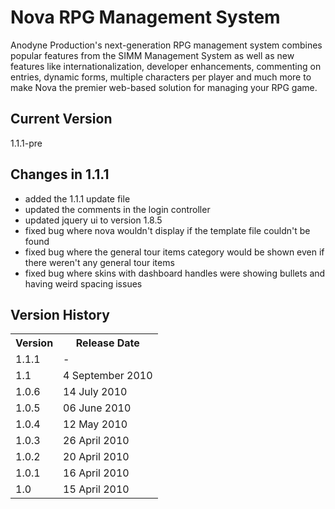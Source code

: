 # Nova RPG Management System

Anodyne Production's next-generation RPG management system combines popular features from the SIMM Management System as well as new features like internationalization, developer enhancements, commenting on entries, dynamic forms, multiple characters per player and much more to make Nova the premier web-based solution for managing your RPG game.

## Current Version

1.1.1-pre

## Changes in 1.1.1

* added the 1.1.1 update file
* updated the comments in the login controller
* updated jquery ui to version 1.8.5
* fixed bug where nova wouldn't display if the template file couldn't be found
* fixed bug where the general tour items category would be shown even if there weren't any general tour items
* fixed bug where skins with dashboard handles were showing bullets and having weird spacing issues

## Version History

<table>
	<tr>
		<th>Version</th><th>Release Date</th>
	</tr>
	<tr>
		<td>1.1.1</td><td>-</td>
	</tr>
	<tr>
		<td>1.1</td><td>4 September 2010</td>
	</tr>
	<tr>
		<td>1.0.6</td><td>14 July 2010</td>
	</tr>
	<tr>
		<td>1.0.5</td><td>06 June 2010</td>
	</tr>
	<tr>
		<td>1.0.4</td><td>12 May 2010</td>
	</tr>
	<tr>
		<td>1.0.3</td><td>26 April 2010</td>
	</tr>
	<tr>
		<td>1.0.2</td><td>20 April 2010</td>
	</tr>
	<tr>
		<td>1.0.1</td><td>16 April 2010</td>
	</tr>
	<tr>
		<td>1.0</td><td>15 April 2010</td>
	</tr>
</table>